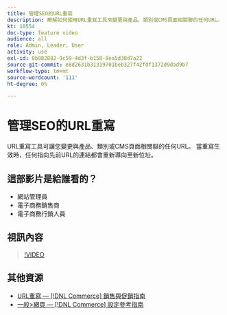 ```yaml
---
title: 管理SEO的URL重寫
description: 瞭解如何使用URL重寫工具來變更與產品、類別或CMS頁面相關聯的任何URL。
kt: 10554
doc-type: feature video
audience: all
role: Admin, Leader, User
activity: use
exl-id: 8b982882-9c59-4d3f-b158-8ea5d38d7a22
source-git-commit: e8d2631b31319701beb327f42fdf1372d9dad9b7
workflow-type: tm+mt
source-wordcount: '111'
ht-degree: 0%

---
```


# 管理SEO的URL重寫

URL重寫工具可讓您變更與產品、類別或CMS頁面相關聯的任何URL。 當重寫生效時，任何指向先前URL的連結都會重新導向至新位址。

## 這部影片是給誰看的？

- 網站管理員
- 電子商務銷售商
- 電子商務行銷人員

## 視訊內容

>[!VIDEO](https://video.tv.adobe.com/v/343751?quality=12&learn=on)

## 其他資源

- [URL重寫 —  [!DNL Commerce] 銷售與促銷指南](https://experienceleague.adobe.com/docs/commerce-admin/marketing/seo/url-rewrites/url-rewrite.html)
- [一般>網頁 —  [!DNL Commerce] 設定參考指南](https://experienceleague.adobe.com/docs/commerce-admin/config/general/web.html)
